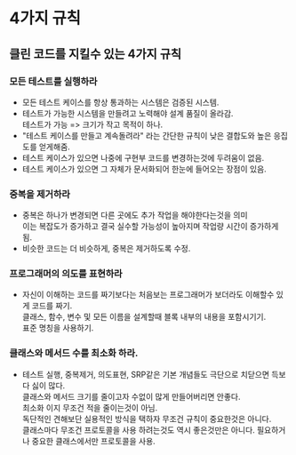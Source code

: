 # 4가지 규칙
## 클린 코드를 지킬수 있는 4가지 규칙

### 모든 테스트를 실행하라
- 모든 테스트 케이스를 항상 통과하는 시스템은 검증된 시스템.    
- 테스트가 가능한 시스템을 만들려고 노력해야 설계 품질이 올라감.    
테스트가 가능 => 크기가 작고 목적이 하나.     
- "테스트 케이스를 만들고 계속돌려라" 라는 간단한 규칙이 낮은 결합도와 높은 응집도를 얻게해줌.     
- 테스트 케이스가 있으면 나중에 구현부 코드를 변경하는것에 두려움이 없음.    
- 테스트 케이스가 있으면 그 자체가 문서화되어 한눈에 들어오는 장점이 있음.    
       
### 중복을 제거하라
- 중복은 하나가 변경되면 다른 곳에도 추가 작업을 해야한다는것을 의미    
이는 복잡도가 증가하고 결국 실수할 가능성이 높아지며 작업량 시간이 증가하게 됨.    
- 비슷한 코드는 더 비슷하게, 중복은 제거하도록 수정.    
      
### 프로그래머의 의도를 표현하라
- 자신이 이해하는 코드를 짜기보다는 처음보는 프로그래머가 보더라도 이해할수 있게 코드를 짜기.     
클래스, 함수, 변수 및 모든 이름을 설계할때 블록 내부의 내용을 포함시기기.    
표준 명칭을 사용하기.      
     
### 클래스와 메서드 수를 최소화 하라.    
- 테스트 실행, 중복제거, 의도표현, SRP같은 기본 개념들도 극단으로 치닫으면 득보다 싫이 많다.     
클래스와 메서드 크기를 줄이고자 수없이 많게 만들어버리면 안좋다.     
최소화 이지 무조건 적을 줄이는것이 아님.      
독단적인 견해보단 실용적인 방식을 택하자 무조건 규칙이 중요한것은 아니다.      
클래스마다 무조건 프로토콜을 사용 하려는것도 역시 좋은것만은 아니다. 필요하거나 중요한 클래스에서만 프로토콜을 사용.     




